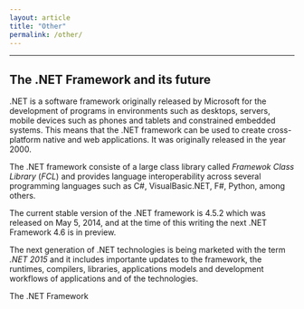 ```yaml
---
layout: article
title: "Other"
permalink: /other/
---
```


- - -

## The .NET Framework and its future

.NET is a software framework originally released by Microsoft for the
development of programs in environments such as desktops, servers, mobile
devices such as phones and tablets and constrained embedded systems. This means
that the .NET framework can be used to create cross-platform native and web
applications. It was originally released in the year 2000.

The .NET framework consiste of a large class library called *Framewok Class
Library* (*FCL*) and provides language interoperability across several
programming languages such as C#, VisualBasic.NET, F#, Python, among others.

The current stable version of the .NET framework is 4.5.2 which was released on
May 5, 2014, and at the time of this writing the next .NET Framework 4.6 is in
preview.

The next generation of .NET technologies is being marketed with the term *.NET
2015* and it includes importante updates to the framework, the runtimes,
compilers, libraries, applications models and development workflows of
applications and of the technologies.

The .NET Framework 
